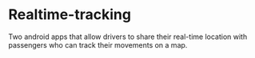 # Realtime-tracking
Two android apps that allow drivers to share their real-time location with passengers who can track their movements on a map. 
